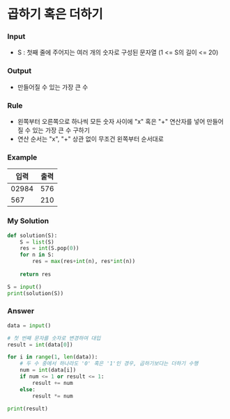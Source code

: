 # 곱하기 혹은 더하기

### Input
- S : 첫째 줄에 주어지는 여러 개의 숫자로 구성된 문자열 (1 <= S의 길이 <= 20)

### Output
- 만들어질 수 있는 가장 큰 수 

### Rule
- 왼쪽부터 오른쪽으로 하나씩 모든 숫자 사이에 "x" 혹은 "+" 연산자를 넣어 만들어질 수 있는 가장 큰 수 구하기
- 연산 순서는 "x", "+" 상관 없이 무조건 왼쪽부터 순서대로 

### Example
| 입력 | 출력 |
| --- | --- |
| 02984 | 576 |
| 567 | 210 |

### My Solution

```python
def solution(S):
    S = list(S)
    res = int(S.pop(0))
    for n in S:
        res = max(res+int(n), res*int(n))
    
    return res

S = input()
print(solution(S))
```

### Answer

```python
data = input()

# 첫 번째 문자를 숫자로 변경하여 대입
result = int(data[0])

for i in range(1, len(data)):
    # 두 수 중에서 하나라도 '0' 혹은 '1'인 경우, 곱하기보다는 더하기 수행
    num = int(data[i])
    if num <= 1 or result <= 1:
        result += num
    else:
        result *= num

print(result)
```